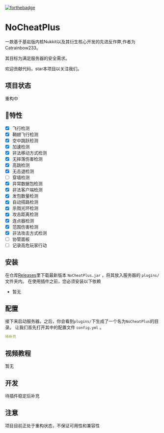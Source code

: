 [![forthebadge](https://forthebadge.com/images/badges/made-with-java.svg)](https://forthebadge.com)
# NoCheatPlus
一款基于基岩版内核Nukkit以及其衍生核心开发的先进反作弊,作者为Catrainbow233。

其目标为满足服务器的安全需求。

欢迎贡献代码，star本项目以关注我们。
## 项目状态
重构中
## 🎉特性
- [x] 飞行检测
- [x] 鞘翅飞行检测
- [x] 空中跳跃检测
- [x] 加速检测
- [x] 非法移动方式检测
- [x] 无摔落伤害检测
- [x] 高跳检测
- [x] 无击退检测
- [ ] 穿墙检测
- [x] 异常数据包检测
- [x] 非法客户端检测
- [x] 发包数量检测
- [x] 自动搭路检测
- [x] 杀戮光环检测
- [x] 攻击距离检测
- [x] 连点器检测
- [x] 范围伤害检测
- [x] 非法攻击方式检测
- [ ] 协管面板
- [ ] 记录高危玩家行动

## 安装

在仓库[Releases](https://github.com/Physical-Science-Academy/NoCheatPlus/releases)里下载最新版本 `NoCheatPlus.jar` ，将其放入服务器的 `plugins/` 文件夹内。
在使用插件之前，您必须安装以下依赖
 
- 暂无

## 配置

接下来启动服务器。之后，你会看到`plugins/`下生成了一个名为`NoCheatPlus`的目录。
让我们首先打开其中的配置文件 `config.yml` 。
~~~yaml
待补充
~~~

## 视频教程
暂无

## 开发

待插件稳定后补充

## 注意

项目目前正处于重构状态，不保证可用性和兼容性

